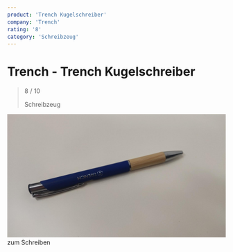 ```yaml
---
product: 'Trench Kugelschreiber'
company: 'Trench'
rating: '8'
category: 'Schreibzeug'
---
```


# Trench - Trench Kugelschreiber
>
> 8 / 10
>
> Schreibzeug

![Trench Kugelschreiber](assets\trench-trench-kugelschreiber-7cfc1269-b823-4394-8a4f-264a76eda19c.jpg)
zum Schreiben
